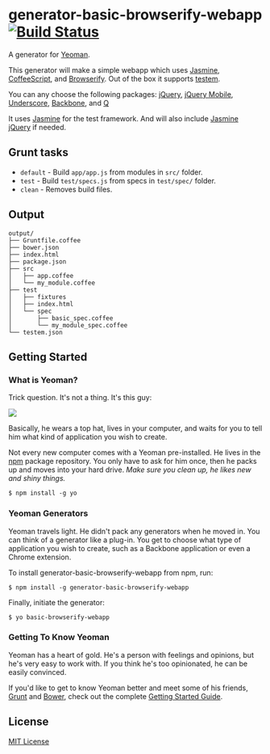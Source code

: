 # generator-basic-browserify-webapp [![Build Status](https://secure.travis-ci.org/sukima/generator-basic-browserify-webapp.png?branch=master)](https://travis-ci.org/sukima/generator-basic-browserify-webapp)

A generator for [Yeoman](http://yeoman.io).

This generator will make a simple webapp which uses [Jasmine][], [CoffeeScript][], and [Browserify][]. Out of the box it supports [testem][].

You can any choose the following packages: [jQuery][], [jQuery Mobile][JQM], [Underscore][], [Backbone][], and [Q][]

It uses [Jasmine][] for the test framework. And will also include [Jasmine jQuery][jasminejq] if needed.

[CoffeeScript]: http://coffeescript.org/
[Browserify]: http://browserify.org/
[testem]: https://github.com/airportyh/testem
[Jasmine]: http://pivotal.github.io/jasmine/
[jasminejq]: https://github.com/velesin/jasmine-jquery
[jQuery]: http://jquery.com/
[JQM]: http://jquerymobile.com/
[Underscore]: http://underscorejs.org/
[Backbone]: http://backbonejs.org/
[Q]: http://documentup.com/kriskowal/q/

## Grunt tasks

- `default` - Build `app/app.js` from modules in `src/` folder.
- `test` - Build `test/specs.js` from specs in `test/spec/` folder.
- `clean` - Removes build files.

## Output

    output/
    ├── Gruntfile.coffee
    ├── bower.json
    ├── index.html
    ├── package.json
    ├── src
    │   ├── app.coffee
    │   └── my_module.coffee
    ├── test
    │   ├── fixtures
    │   ├── index.html
    │   └── spec
    │       ├── basic_spec.coffee
    │       └── my_module_spec.coffee
    └── testem.json

## Getting Started

### What is Yeoman?

Trick question. It's not a thing. It's this guy:

![](http://i.imgur.com/JHaAlBJ.png)

Basically, he wears a top hat, lives in your computer, and waits for you to tell him what kind of application you wish to create.

Not every new computer comes with a Yeoman pre-installed. He lives in the [npm](https://npmjs.org) package repository. You only have to ask for him once, then he packs up and moves into your hard drive. *Make sure you clean up, he likes new and shiny things.*

```
$ npm install -g yo
```

### Yeoman Generators

Yeoman travels light. He didn't pack any generators when he moved in. You can think of a generator like a plug-in. You get to choose what type of application you wish to create, such as a Backbone application or even a Chrome extension.

To install generator-basic-browserify-webapp from npm, run:

```
$ npm install -g generator-basic-browserify-webapp
```

Finally, initiate the generator:

```
$ yo basic-browserify-webapp
```

### Getting To Know Yeoman

Yeoman has a heart of gold. He's a person with feelings and opinions, but he's very easy to work with. If you think he's too opinionated, he can be easily convinced.

If you'd like to get to know Yeoman better and meet some of his friends, [Grunt](http://gruntjs.com) and [Bower](http://bower.io), check out the complete [Getting Started Guide](https://github.com/yeoman/yeoman/wiki/Getting-Started).


## License

[MIT License](http://en.wikipedia.org/wiki/MIT_License)
